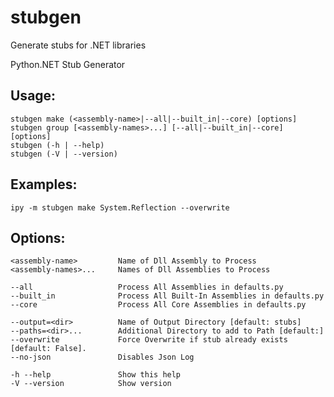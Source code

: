 # stubgen

Generate stubs for .NET libraries

Python.NET Stub Generator

## Usage:

    stubgen make (<assembly-name>|--all|--built_in|--core) [options]
    stubgen group [<assembly-names>...] [--all|--built_in|--core] [options]
    stubgen (-h | --help)
    stubgen (-V | --version)

## Examples:

    ipy -m stubgen make System.Reflection --overwrite

## Options:

    <assembly-name>         Name of Dll Assembly to Process
    <assembly-names>...     Names of Dll Assemblies to Process
    
    --all                   Process All Assemblies in defaults.py
    --built_in              Process All Built-In Assemblies in defaults.py
    --core                  Process All Core Assemblies in defaults.py

    --output=<dir>          Name of Output Directory [default: stubs]
    --paths=<dir>...        Additional Directory to add to Path [default:]
    --overwrite             Force Overwrite if stub already exists [default: False].
    --no-json               Disables Json Log

    -h --help               Show this help
    -V --version            Show version
